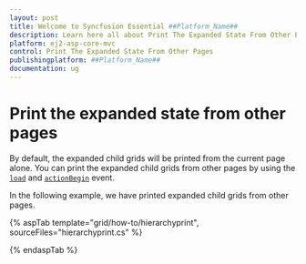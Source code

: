 ```yaml
---
layout: post
title: Welcome to Syncfusion Essential ##Platform_Name##
description: Learn here all about Print The Expanded State From Other Pages of Syncfusion Essential ##Platform_Name## widgets based on HTML5 and jQuery.
platform: ej2-asp-core-mvc
control: Print The Expanded State From Other Pages
publishingplatform: ##Platform_Name##
documentation: ug
---
```



# Print the expanded state from other pages

By default, the expanded child grids will be printed from the current page alone. You can print the expanded child grids from other pages by using the [`load`](https://help.syncfusion.com/cr/aspnetcore-js2/Syncfusion.EJ2.Grids.Grid.html#Syncfusion_EJ2_Grids_Grid_Load) and [`actionBegin`](https://help.syncfusion.com/cr/aspnetcore-js2/Syncfusion.EJ2.Grids.Grid.html#Syncfusion_EJ2_Grids_Grid_ActionBegin) event.

In the following example, we have printed expanded child grids from other pages.

{% aspTab template="grid/how-to/hierarchyprint", sourceFiles="hierarchyprint.cs" %}

{% endaspTab %}